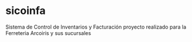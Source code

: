 # sicoinfa
Sistema de Control de Inventarios y Facturación proyecto realizado para la Ferreteria Arcoiris y sus sucursales
